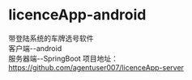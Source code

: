 # licenceApp-android
带登陆系统的车牌选号软件   
客户端--android  
服务器端--SpringBoot  项目地址：https://github.com/agentuser007/licenceApp-server

